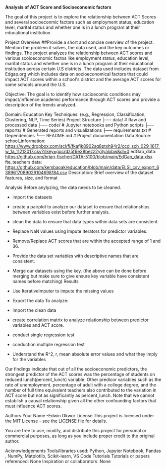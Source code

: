 
**Analysis of ACT Score and Socioeconomic factors**

The goal of this project is to explore the relationship between ACT Scores and several socioeconmic factors such as employment status, education level, marital status and whether one is in a lunch program at their educational institution. 

Project Overview
##Provide a short and concise overview of the project. Mention the problem it solves, the data used, and the key outcomes or findings.
The project analyzes the relationship between ACT scores and various scoioeconomic factos like  employment status, education level, marital status and whether one is in a lunch program at their educational institution across certain U.S districts. The data used includes dataset from  Edgap.org which includes data on socioeconomical factors that could impact ACT scores within a school's district and the average ACT scores for some schools around the U.S.

 

Objective: The goal is to identify how socioecomic conditions may impact/influence academic performance through ACT scores and provide a description of the trends analyzed. 

Domain: Education
Key Techniques: (e.g., Regression, Classification, Clustering, NLP, Time Series)
Project Structure
├── data/                 # Raw and processed data
├── code/                 # Jupyter notebooks and Python scripts
├── reports/              # Generated reports and visualizations
├── requirements.txt      # Dependencies
└── README.md             # Project documentation
Data
Source: 
school_information: https://www.dropbox.com/scl/fi/fkafjk8902sq8ptxh94r2/ccd_sch_029_1617_w_1a_11212017.csv?rlkey=gucrdz5f6e38bezz2y3yalxbw&dl=0
edGap_data: https://github.com/brian-fischer/DATA-5100/blob/main/EdGap_data.xlsx
fte_teachers data: 
https://github.com/kembaoak/education/blob/main/data/ELSI_csv_export_6389617089029104698184.csv
Description: Brief overview of the dataset features, size, and format

Analysis
Before anylyzing, the data needs to be cleaned.

- import the datasets
- create a pairplot to analyze our dataset to ensure that relationships between variables exist before further analysis. 
- clean the data to ensure that data types within data sets are consistent.
- Replace NaN values using Impute Iterators for predictor variables.
- Remove/Replace ACT scores that are within the accepted range of 1 and 36.

- Provide the data set variables with descriptive names that are consistent.
- Merge our datasets using the key. (the above can be done before merging but make sure to give ensure key variable have consistent names before matching)
Results
- Use IterativeImputer to impute the missing values
- Export the data
To analyze:
- Import the clean data
- create correlation matrix to analyze relationship between predictor variables and ACT score.
- conduct single regression test
- conduction multiple regression test
- Understand the R^2, r, mean absolute error  values and what they imply for the variables
  
Our findings indicate that out of all the socioeconomic predictors, the strongest predictor of the ACT scores was the percentage of students on reduced lunch(percent_lunch) variable. Other predicor variables such as the rate of unemployment, percentage of adult with a college degree, and the number of full time equivalent teachers also contributed to the variation in ACT score but not as significantly as percent_lunch. Note that we cannot establish a causal relationship given all the other confounding factors that must influence ACT scores. 

Authors
Your Name -Edwin Okwor
License
This project is licensed under the MIT License - see the LICENSE file for details.

You are free to use, modify, and distribute this project for personal or commercial purposes,
as long as you include proper credit to the original author.

Acknowledgements
Tools/libraries used: Python, Jupyter Notebook, Pandas , NumPy, Matplotlib, Scikit-learn, VS Code Tutorials
Tutorials or papers referenced: None
Inspiration or collaborators: None
